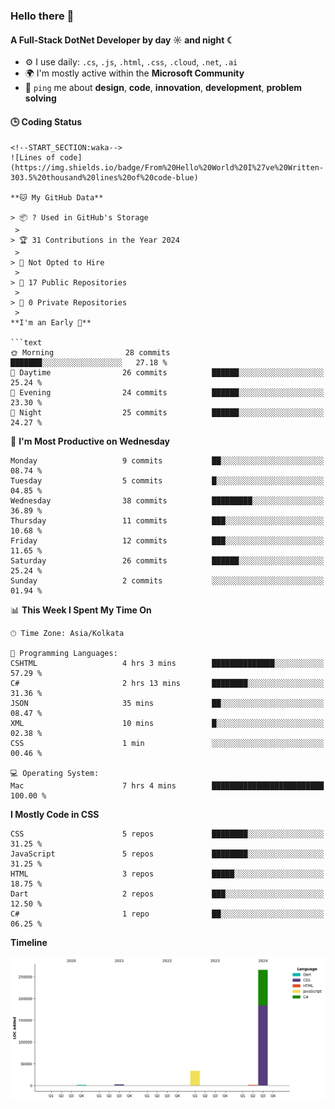 ### Hello there 👋

#### A Full-Stack DotNet Developer by day ☼ and night ☾


- ⚙️ I use daily: `.cs`, `.js`, `.html`, `.css`, `.cloud`, `.net`, `.ai`
- 🌍 I'm mostly active within the **Microsoft Community**
- 💬 `ping` me about **design**, **code**, **innovation**, **development**, **problem solving**

#### 🕒 Coding Status

```text
<!--START_SECTION:waka-->
![Lines of code](https://img.shields.io/badge/From%20Hello%20World%20I%27ve%20Written-303.5%20thousand%20lines%20of%20code-blue)

**🐱 My GitHub Data** 

> 📦 ? Used in GitHub's Storage 
 > 
> 🏆 31 Contributions in the Year 2024
 > 
> 🚫 Not Opted to Hire
 > 
> 📜 17 Public Repositories 
 > 
> 🔑 0 Private Repositories 
 > 
**I'm an Early 🐤** 

```text
🌞 Morning                28 commits          ███████░░░░░░░░░░░░░░░░░░   27.18 % 
🌆 Daytime                26 commits          ██████░░░░░░░░░░░░░░░░░░░   25.24 % 
🌃 Evening                24 commits          ██████░░░░░░░░░░░░░░░░░░░   23.30 % 
🌙 Night                  25 commits          ██████░░░░░░░░░░░░░░░░░░░   24.27 % 
```
📅 **I'm Most Productive on Wednesday** 

```text
Monday                   9 commits           ██░░░░░░░░░░░░░░░░░░░░░░░   08.74 % 
Tuesday                  5 commits           █░░░░░░░░░░░░░░░░░░░░░░░░   04.85 % 
Wednesday                38 commits          █████████░░░░░░░░░░░░░░░░   36.89 % 
Thursday                 11 commits          ███░░░░░░░░░░░░░░░░░░░░░░   10.68 % 
Friday                   12 commits          ███░░░░░░░░░░░░░░░░░░░░░░   11.65 % 
Saturday                 26 commits          ██████░░░░░░░░░░░░░░░░░░░   25.24 % 
Sunday                   2 commits           ░░░░░░░░░░░░░░░░░░░░░░░░░   01.94 % 
```


📊 **This Week I Spent My Time On** 

```text
🕑︎ Time Zone: Asia/Kolkata

💬 Programming Languages: 
CSHTML                   4 hrs 3 mins        ██████████████░░░░░░░░░░░   57.29 % 
C#                       2 hrs 13 mins       ████████░░░░░░░░░░░░░░░░░   31.36 % 
JSON                     35 mins             ██░░░░░░░░░░░░░░░░░░░░░░░   08.47 % 
XML                      10 mins             █░░░░░░░░░░░░░░░░░░░░░░░░   02.38 % 
CSS                      1 min               ░░░░░░░░░░░░░░░░░░░░░░░░░   00.46 % 

💻 Operating System: 
Mac                      7 hrs 4 mins        █████████████████████████   100.00 % 
```

**I Mostly Code in CSS** 

```text
CSS                      5 repos             ████████░░░░░░░░░░░░░░░░░   31.25 % 
JavaScript               5 repos             ████████░░░░░░░░░░░░░░░░░   31.25 % 
HTML                     3 repos             █████░░░░░░░░░░░░░░░░░░░░   18.75 % 
Dart                     2 repos             ███░░░░░░░░░░░░░░░░░░░░░░   12.50 % 
C#                       1 repo              ██░░░░░░░░░░░░░░░░░░░░░░░   06.25 % 
```



**Timeline**

![Lines of Code chart](https://raw.githubusercontent.com/subashkumar-it19/subashkumar-it19/main/assets/bar_graph.png)


<!--END_SECTION:waka-->


